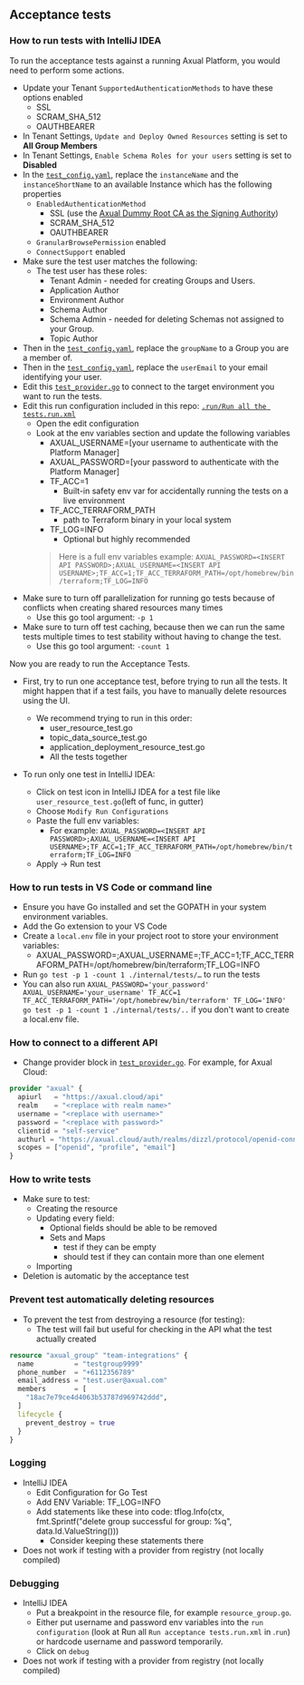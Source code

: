 ## Acceptance tests
### How to run tests with IntelliJ IDEA
To run the acceptance tests against a running Axual Platform,
you would need to perform some actions.

- Update your Tenant `SupportedAuthenticationMethods` to have these options enabled
    - SSL
    - SCRAM_SHA_512
    - OAUTHBEARER
- In Tenant Settings, `Update and Deploy Owned Resources` setting is set to **All Group Members**
- In Tenant Settings, `Enable Schema Roles for your users` setting is set to **Disabled**
- In the [`test_config.yaml`](./internal/tests/test_config.yaml), replace the `instanceName` and the `instanceShortName` to an available Instance which has the following properties
    - `EnabledAuthenticationMethod`
        - SSL (use the [Axual Dummy Root CA as the Signing Authority](https://gitlab.com/axual/qa/local-development/-/blob/main/governance/files/axual-dummy-intermediate))
        - SCRAM_SHA_512
        - OAUTHBEARER
    - `GranularBrowsePermission` enabled
    - `ConnectSupport` enabled
- Make sure the test user matches the following:
    - The test user has these roles:
        - Tenant Admin - needed for creating Groups and Users.
        - Application Author
        - Environment Author
        - Schema Author
        - Schema Admin - needed for deleting Schemas not assigned to your Group.
        - Topic Author
- Then in the [`test_config.yaml`](./internal/tests/test_config.yaml), replace the `groupName` to a Group you are a member of.
- Then in the [`test_config.yaml`](./internal/tests/test_config.yaml), replace the `userEmail` to your email identifying your user.
- Edit this [`test_provider.go`](./internal/tests/test_provider.go) to connect to the target environment you want to run the tests.
- Edit this run configuration included in this repo: [`.run/Run all the tests.run.xml`](.run/Run%20all%20the%20tests.run.xml)
    - Open the edit configuration
    - Look at the env variables section and update the following variables
      - AXUAL_USERNAME=[your username to authenticate with the Platform Manager]
      - AXUAL_PASSWORD=[your password to authenticate with the Platform Manager]
      - TF_ACC=1
          - Built-in safety env var for accidentally running the tests on a live environment
      - TF_ACC_TERRAFORM_PATH
        - path to Terraform binary in your local system
      - TF_LOG=INFO
        - Optional but highly recommended
      > Here is a full env variables example: `AXUAL_PASSWORD=<INSERT API PASSWORD>;AXUAL_USERNAME=<INSERT API USERNAME>;TF_ACC=1;TF_ACC_TERRAFORM_PATH=/opt/homebrew/bin/terraform;TF_LOG=INFO`
- Make sure to turn off parallelization for running go tests because of conflicts when creating shared resources many times
    - Use this go tool argument: `-p 1`
- Make sure to turn off test caching, because then we can run the same tests multiple times to test stability without having to change the test.
    - Use this go tool argument: `-count 1`


Now you are ready to run the Acceptance Tests.

- First, try to run one acceptance test, before trying to run all the tests. It might happen that if a test fails, you have to manually delete resources using the UI.
    - We recommend trying to run in this order:
        - user_resource_test.go
        - topic_data_source_test.go
        - application_deployment_resource_test.go
        - All the tests together

- To run only one test in IntelliJ IDEA:
    - Click on test icon in IntelliJ IDEA for a test file like `user_resource_test.go`(left of func, in gutter)
    - Choose `Modify Run Configurations`
    - Paste the full env variables:
        - For example: `AXUAL_PASSWORD=<INSERT API PASSWORD>;AXUAL_USERNAME=<INSERT API USERNAME>;TF_ACC=1;TF_ACC_TERRAFORM_PATH=/opt/homebrew/bin/terraform;TF_LOG=INFO`
    - Apply -> Run test

### How to run tests in VS Code or command line

- Ensure you have Go installed and set the GOPATH in your system environment variables.
- Add the Go extension to your VS Code
- Create a `local.env` file in your project root to store your environment variables:
    - AXUAL_PASSWORD=<INSERT API PASSWORD>;AXUAL_USERNAME=<INSERT API USERNAME>;TF_ACC=1;TF_ACC_TERRAFORM_PATH=/opt/homebrew/bin/terraform;TF_LOG=INFO
- Run `go test -p 1 -count 1 ./internal/tests/…`  to run the tests
- You can also run `AXUAL_PASSWORD='your_password' AXUAL_USERNAME='your_username' TF_ACC=1 TF_ACC_TERRAFORM_PATH='/opt/homebrew/bin/terraform' TF_LOG='INFO' go test -p 1 -count 1 ./internal/tests/..` if you don't want to create a local.env file.

### How to connect to a different API
- Change provider block in [`test_provider.go`](./internal/tests/test_provider.go). For example, for Axual Cloud:
```terraform
provider "axual" {
  apiurl   = "https://axual.cloud/api"
  realm    = "<replace with realm name>"
  username = "<replace with username>"
  password = "<replace with password>"
  clientid = "self-service"
  authurl = "https://axual.cloud/auth/realms/dizzl/protocol/openid-connect/token"
  scopes = ["openid", "profile", "email"]
}
```

### How to write tests
- Make sure to test:
    - Creating the resource
    - Updating every field:
        - Optional fields should be able to be removed
        - Sets and Maps
            - test if they can be empty
            - should test if they can contain more than one element
    - Importing
- Deletion is automatic by the acceptance test

### Prevent test automatically deleting resources
- To prevent the test from destroying a resource (for testing):
    - The test will fail but useful for checking in the API what the test actually created

```terraform
resource "axual_group" "team-integrations" {
  name          = "testgroup9999"
  phone_number  = "+6112356789"
  email_address = "test.user@axual.com"
  members       = [
    "18ac7e79ce4d4063b53787d969742ddd",
  ]
  lifecycle {
    prevent_destroy = true
  }
}
```

### Logging
- IntelliJ IDEA
    - Edit Configuration for Go Test
    - Add ENV Variable: TF_LOG=INFO
    - Add statements like these into code: tflog.Info(ctx, fmt.Sprintf("delete group successful for group: %q", data.Id.ValueString()))
        - Consider keeping these statements there
- Does not work if testing with a provider from registry (not locally compiled)

### Debugging
- IntelliJ IDEA
    - Put a breakpoint in the resource file, for example `resource_group.go`.
    - Either put username and password env variables into the `run configuration` (look at Run all `Run acceptance tests.run.xml` in .`run`) or hardcode username and password temporarily.
    - Click on `debug`
- Does not work if testing with a provider from registry (not locally compiled)